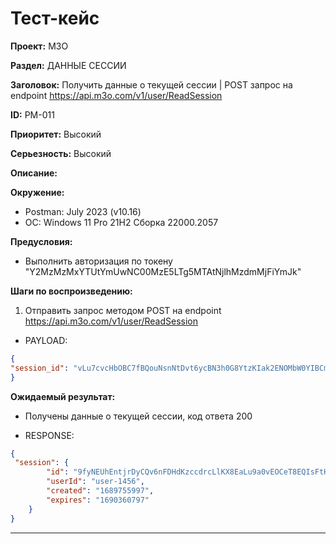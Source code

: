 # Тест-кейс

**Проект:** M3O

**Раздел:** ДАННЫЕ СЕССИИ

**Заголовок:** Получить данные о текущей сессии | POST запрос на endpoint <https://api.m3o.com/v1/user/ReadSession>

**ID:** PM-011

 **Приоритет:** Высокий

 **Серьезность:** Высокий

**Описание:**

**Окружение:**  

* Postman: July 2023 (v10.16)
* OC: Windows 11 Pro 21H2 Сборка 22000.2057

**Предусловия:**

* Выполнить авторизация по токену "Y2MzMzMxYTUtYmUwNC00MzE5LTg5MTAtNjlhMzdmMjFiYmJk"

**Шаги по воспроизведению:**

1. Отправить запрос методом POST на endpoint <https://api.m3o.com/v1/user/ReadSession>  

* PAYLOAD:

```json
{
"session_id": "vLu7cvcHbOBC7fBQouNsnNtDvt6ycBN3h0G8YtzKIak2ENOMbW0YIBCmMqpeMoGMgK97WY6ZWS6BH8ghgI7GsLHQRURoj3ZNuwPg75o9iIsSOZQyVGJZo1DD3Hhd9fUu"
}
```

**Ожидаемый результат:**

* Получены данные о текущей сессии, код ответа 200

* RESPONSE:

```json
{
 "session": {
        "id": "9fyNEUhEntjrDyCQv6nFDHdKzccdrcLlKX8EaLu9a0vEOCeT8EQIsFtHbs8ajhtchClqNpZCmBdCQB757dfdwZGsYyh7R26oQk64OZR5M0JBoduSWPWtZMDYY1Ffddpg",
        "userId": "user-1456",
        "created": "1689755997",
        "expires": "1690360797"
    }
}
```

---
